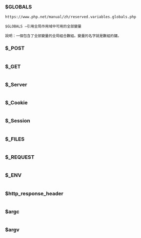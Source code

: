 ### $GLOBALS
```
https://www.php.net/manual/zh/reserved.variables.globals.php

$GLOBALS —引用全局作用域中可用的全部變量

說明：一個包含了全部變量的全局組合數組。變量的名字就是數組的鍵。
```


### $_POST
```

```

### $_GET
```

```

### $_Server
```

```

### $_Cookie
```

```

### $_Session
```

```

### $_FILES
```

```


### $_REQUEST
```

```


### $_ENV
```

```


### $http_response_header
```

```


### $argc
```

```

### $argv
```

```
